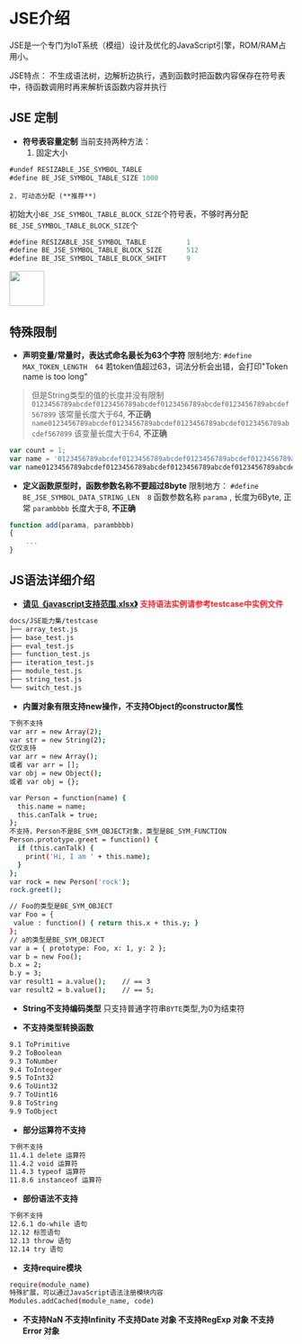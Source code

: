 
# JSE介绍

JSE是一个专门为IoT系统（模组）设计及优化的JavaScript引擎，ROM/RAM占用小。

JSE特点： 不生成语法树，边解析边执行，遇到函数时把函数内容保存在符号表中，待函数调用时再来解析该函数内容并执行


## JSE 定制

* **符号表容量定制**
当前支持两种方法：
    1. 固定大小
```js
#undef RESIZABLE_JSE_SYMBOL_TABLE
#define BE_JSE_SYMBOL_TABLE_SIZE 1000
```

    2. 可动态分配 (**推荐**)
初始大小`BE_JSE_SYMBOL_TABLE_BLOCK_SIZE`个符号表，不够时再分配`BE_JSE_SYMBOL_TABLE_BLOCK_SIZE`个
``` js
#define RESIZABLE_JSE_SYMBOL_TABLE		    1
#define BE_JSE_SYMBOL_TABLE_BLOCK_SIZE		512
#define BE_JSE_SYMBOL_TABLE_BLOCK_SHIFT		9
```
<div id="6edags" data-type="math" data-display="inline" data-align="left" data-src="https://cdn.yuque.com/__latex/93b253fdbe8ab30d3ac97438bddefaa6.svg" data-text="2%5E9%20%3D%20512" data-width="62" data-height="24"><img src="https://cdn.yuque.com/__latex/93b253fdbe8ab30d3ac97438bddefaa6.svg" width="62"/></div>


## 特殊限制

* **声明变量/常量时，表达式命名最长为63个字符**
限制地方: `#define MAX_TOKEN_LENGTH  64`
若token值超过63，词法分析会出错，会打印"Token name is too long"
> 但是String类型的值的长度并没有限制
`0123456789abcdef0123456789abcdef0123456789abcdef0123456789abcdef567899` 该常量长度大于64, **不正确**
`name0123456789abcdef0123456789abcdef0123456789abcdef0123456789abcdef567899` 该变量长度大于64, **不正确**
``` js
var count = 1;
var name = '0123456789abcdef0123456789abcdef0123456789abcdef0123456789abcdef567899'
var name0123456789abcdef0123456789abcdef0123456789abcdef0123456789abcdef567899 = 1
```

* **定义函数原型时，函数参数名称不要超过8byte**
限制地方： `#define BE_JSE_SYMBOL_DATA_STRING_LEN  8`
函数参数名称 `parama` , 长度为6Byte, 正常 
`parambbbb` 长度大于8, **不正确**
``` js
function add(parama, parambbbb)
{
    ...
}
```

## JS语法详细介绍

* [**请见《javascript支持范围.xlsx》**](JSE能力集/javascript支持范围.xlsx)
<span data-type="color" style="color:#F5222D"><strong>支持语法实例请参考testcase中实例文件</strong></span>
```bash
docs/JSE能力集/testcase
├── array_test.js
├── base_test.js
├── eval_test.js
├── function_test.js
├── iteration_test.js
├── module_test.js
├── string_test.js
└── switch_test.js
```

* **内置对象有限支持new操作，不支持Object的constructor属性**

```bash
下例不支持
var arr = new Array(2);
var str = new String(2);
仅仅支持
var arr = new Array();
或者 var arr = [];
var obj = new Object();
或者 var obj = {};

var Person = function(name) {
  this.name = name;
  this.canTalk = true;
};
不支持，Person不是BE_SYM_OBJECT对象，类型是BE_SYM_FUNCTION
Person.prototype.greet = function() {
  if (this.canTalk) {
    print('Hi, I am ' + this.name);
  }
};
var rock = new Person('rock');
rock.greet();

// Foo的类型是BE_SYM_OBJECT
var Foo = {
 value : function() { return this.x + this.y; }
};
// a的类型是BE_SYM_OBJECT
var a = { prototype: Foo, x: 1, y: 2 };
var b = new Foo(); 
b.x = 2;
b.y = 3;
var result1 = a.value();    // == 3
var result2 = b.value();    // == 5;
```

* **String不支持编码类型**
只支持普通字符串`BYTE`类型,为0为结束符

* **不支持类型转换函数**
```bash
9.1 ToPrimitive
9.2 ToBoolean
9.3 ToNumber
9.4 ToInteger
9.5 ToInt32
9.6 ToUint32
9.7 ToUint16
9.8 ToString
9.9 ToObject
```

* **部分运算符不支持**
``` bash
下例不支持
11.4.1 delete 运算符
11.4.2 void 运算符
11.4.3 typeof 运算符
11.8.6 instanceof 运算符
```

* **部份语法不支持**
``` bash
下例不支持
12.6.1 do-while 语句
12.12 标签语句
12.13 throw 语句
12.14 try 语句
```

* **支持require模块**
```bash
require(module_name)
特殊扩展，可以通过JavaScript语法注册模块内容
Modules.addCached(module_name, code)
```
* **不支持NaN
不支持Infinity
不支持Date 对象
不支持RegExp 对象
不支持Error 对象**


